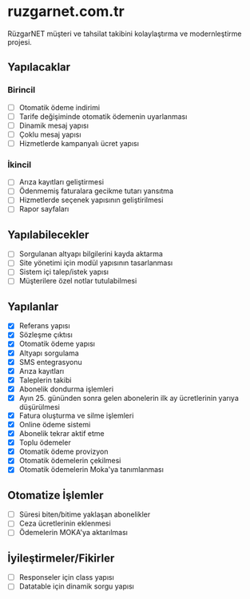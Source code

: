 # ruzgarnet.com.tr

RüzgarNET müşteri ve tahsilat takibini kolaylaştırma ve modernleştirme projesi.

## Yapılacaklar

### Birincil

- [ ] Otomatik ödeme indirimi
- [ ] Tarife değişiminde otomatik ödemenin uyarlanması
- [ ] Dinamik mesaj yapısı
- [ ] Çoklu mesaj yapısı
- [ ] Hizmetlerde kampanyalı ücret yapısı

### İkincil

- [ ] Arıza kayıtları geliştirmesi
- [ ] Ödenmemiş faturalara gecikme tutarı yansıtma
- [ ] Hizmetlerde seçenek yapısının geliştirilmesi
- [ ] Rapor sayfaları

## Yapılabilecekler

- [ ] Sorgulanan altyapı bilgilerini kayda aktarma
- [ ] Site yönetimi için modül yapısının tasarlanması
- [ ] Sistem içi talep/istek yapısı
- [ ] Müşterilere özel notlar tutulabilmesi

## Yapılanlar

- [x] Referans yapısı
- [x] Sözleşme çıktısı
- [x] Otomatik ödeme yapısı
- [x] Altyapı sorgulama
- [x] SMS entegrasyonu
- [x] Arıza kayıtları
- [x] Taleplerin takibi
- [x] Abonelik dondurma işlemleri
- [x] Ayın 25. gününden sonra gelen abonelerin ilk ay ücretlerinin yarıya düşürülmesi
- [x] Fatura oluşturma ve silme işlemleri
- [x] Online ödeme sistemi
- [x] Abonelik tekrar aktif etme
- [x] Toplu ödemeler
- [x] Otomatik ödeme provizyon
- [x] Otomatik ödemelerin çekilmesi
- [x] Otomatik ödemelerin Moka'ya tanımlanması

## Otomatize İşlemler

- [ ] Süresi biten/bitime yaklaşan abonelikler
- [ ] Ceza ücretlerinin eklenmesi
- [ ] Ödemelerin MOKA'ya aktarılması

## İyileştirmeler/Fikirler

- [ ] Responseler için class yapısı
- [ ] Datatable için dinamik sorgu yapısı

